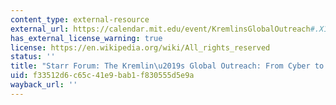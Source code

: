 ```yaml
---
content_type: external-resource
external_url: https://calendar.mit.edu/event/KremlinsGlobalOutreach#.X1jhOnlKjIU
has_external_license_warning: true
license: https://en.wikipedia.org/wiki/All_rights_reserved
status: ''
title: "Starr Forum: The Kremlin\u2019s Global Outreach: From Cyber to Russians Abroad"
uid: f33512d6-c65c-41e9-bab1-f830555d5e9a
wayback_url: ''
---
```

